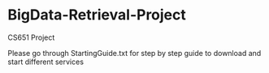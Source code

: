 # BigData-Retrieval-Project
CS651 Project

Please go through StartingGuide.txt for step by step guide to download and start different services